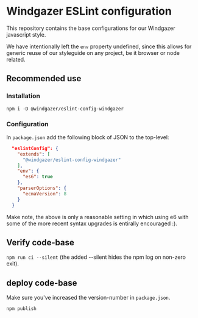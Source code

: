 # Windgazer ESLint configuration

This repository contains the base configurations for our Windgazer javascript style.

We have intentionally left the `env` property undefined, since this allows for generic
reuse of our styleguide on any project, be it browser or node related.

## Recommended use

### Installation

`npm i -D @windgazer/eslint-config-windgazer`

### Configuration

In `package.json` add the following block of JSON to the top-level:

```json
  "eslintConfig": {
    "extends": [
      "@windgazer/eslint-config-windgazer"
    ],
    "env": {
      "es6": true
    },
    "parserOptions": {
      "ecmaVersion": 8
    }  
  }
```

Make note, the above is only a reasonable setting in which using e6 with some of the more recent syntax upgrades is entirally encouraged :).

## Verify code-base

`npm run ci --silent` (the added --silent hides the npm log on non-zero exit).

## deploy code-base

Make sure you've increased the version-number in `package.json`.

`npm publish`
